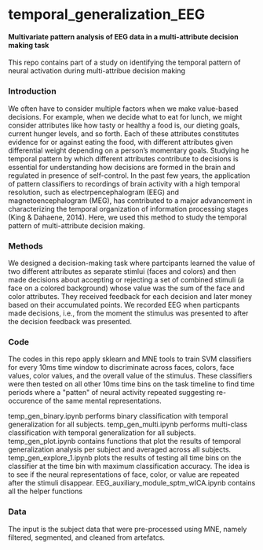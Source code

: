 # temporal_generalization_EEG

#### Multivariate pattern analysis of EEG data in a multi-attribute decision making task
This repo contains part of a study on identifying the temporal pattern of neural activation during multi-attribue decision making 

### Introduction
We often have to consider multiple factors when we make value-based decisions. For example, when we decide what to eat for lunch, we might consider attributes like how tasty or healthy a food is, our dieting goals, current hunger levels, and so forth. Each of these attributes constitutes evidence for or against eating the food, with different attributes given differential weight depending on a person’s momentary goals. Studying he temporal pattern by which different attributes contribute to decisions is essential for understanding how decisions are formed in the brain and regulated in presence of self-control.
In the past few years, the application of pattern classifiers to recordings of brain activity with a high temporal resolution, such as electrpencephalogram (EEG) and magnetoencephalogram (MEG), has contributed to a major advancement in characterizing the temporal organization of information processing stages (King & Dahaene, 2014). Here, we used this method to study the temporal pattern of multi-attribute decision making.

### Methods 
We designed a decision-making task where partcipants learned the value of two different attributes as separate stimlui (faces and colors) and then made decisions about accepting or rejecting a set of combined stimuli (a face on a colored background) whose value was the sum of the face and color attributes. They received feedback for each decision and later money based on their accumulated points. We recorded EEG when particpants made decisions, i.e., from the moment the stimulus was presented to after the decision feedback was presented.

### Code
The codes in this repo apply sklearn and MNE tools to train SVM classifiers for every 10ms time window to discriminate across faces, colors, face values, color values, and the overall value of the stimulus. These classifiers were then tested on all other 10ms time bins on the task timeline to find time periods where a "patten" of neural activity repeated suggesting re-occurence of the same mental representations.

temp_gen_binary.ipynb performs binary classification with temporal generalization for all subjects.
temp_gen_multi.ipynb performs multi-class classification with temporal generalization for all subjects.
temp_gen_plot.ipynb  contains functions that plot the results of temporal generalization analysis per subject and averaged across all subjects.
temp_gen_explore_1.ipynb plots the results of testing all time bins on the classifier at the time bin with maximum classification accuracy. The idea is to see if the neural representations of face, color, or value are repeated after the stimuli disappear.
EEG_auxiliary_module_sptm_wICA.ipynb contains all the helper functions


### Data
The input is the subject data that were pre-processed using MNE, namely filtered, segmented, and cleaned from artefatcs.


